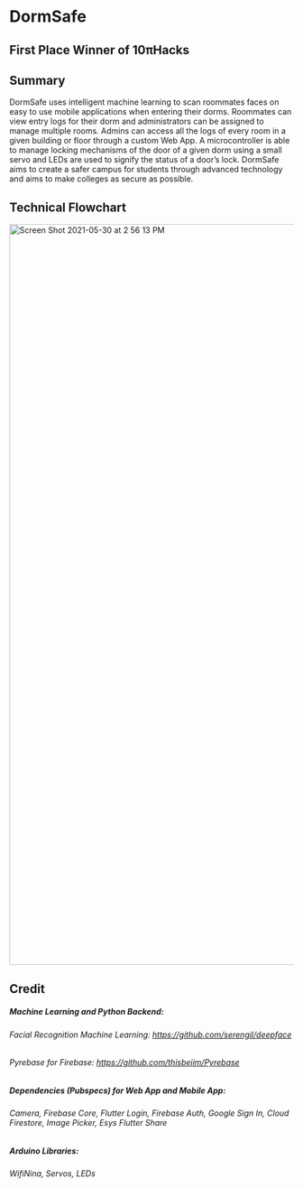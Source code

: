 
# DormSafe

## First Place Winner of 10πHacks

## Summary

DormSafe uses intelligent machine learning to scan roommates faces on easy to use mobile applications when entering their dorms. Roommates can view entry logs for their dorm and administrators can be assigned to manage multiple rooms. Admins can access all the logs of every room in a given building or floor through a custom Web App.  A microcontroller is able to manage locking mechanisms of the door of a given dorm using a small servo and LEDs are used to signify the status of a door’s lock. DormSafe aims to create a safer campus for students through advanced technology and aims to make colleges as secure as possible.

## Technical Flowchart
<img width="1313" alt="Screen Shot 2021-05-30 at 2 56 13 PM" src="https://user-images.githubusercontent.com/74471816/120118276-3d518400-c157-11eb-890d-2de5ac1194a6.png">



## Credit
##### Machine Learning and Python Backend:
###### Facial Recognition Machine Learning: https://github.com/serengil/deepface
###### Pyrebase for Firebase: https://github.com/thisbejim/Pyrebase

##### Dependencies (Pubspecs) for Web App and Mobile App:
###### Camera, Firebase Core, Flutter Login, Firebase Auth, Google Sign In, Cloud Firestore, Image Picker, Esys Flutter Share

##### Arduino Libraries:
###### WifiNina, Servos, LEDs
